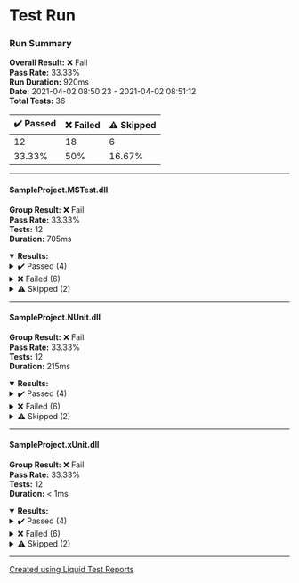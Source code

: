 # Test Run
### Run Summary

<p>
<strong>Overall Result:</strong> ❌ Fail <br />
<strong>Pass Rate:</strong> 33.33% <br />
<strong>Run Duration:</strong> 920ms <br />
<strong>Date:</strong> 2021-04-02 08:50:23 - 2021-04-02 08:51:12 <br />
<strong>Total Tests:</strong> 36 <br />
</p>

<table>
<thead>
<tr>
<th>✔️ Passed</th>
<th>❌ Failed</th>
<th>⚠️ Skipped</th>
</tr>
</thead>
<tbody>
<tr>
<td>12</td>
<td>18</td>
<td>6</td>
</tr>
<tr>
<td>33.33%</td>
<td>50%</td>
<td>16.67%</td>
</tr>
</tbody>
</table>

---

#### SampleProject.MSTest.dll
<strong>Group Result:</strong> ❌ Fail <br />
<strong>Pass Rate:</strong> 33.33% <br />
<strong>Tests:</strong> 12 <br />
<strong>Duration:</strong> 705ms <br />
<details open>
<summary><strong>Results:</strong></summary>
<details>
<summary>✔️ Passed (4)</summary>
<table>
<thead>
<tr>
<th>Test</th>
<th>Duration</th>
</tr>
</thead>
<tbody>
<tr>
<td>
<details>
<summary>
✔️ TestTheory (True) (.NET Core 3.1)
</summary>
Source:
<blockquote>SampleProject.MSTest.TestServiceTests.TestTheory</blockquote>
</details>
</td>
<td>68ms</td>
</tr>
<tr>
<td>
<details>
<summary>
✔️ PassingTest (.NET Core 3.1)
</summary>
Source:
<blockquote>SampleProject.MSTest.TestServiceTests.PassingTest</blockquote>
</details>
</td>
<td>< 1ms</td>
</tr>
<tr>
<td>
<details>
<summary>
✔️ PassingTest (.NET Framework 4.6.1)
</summary>
Source:
<blockquote>SampleProject.MSTest.TestServiceTests.PassingTest</blockquote>
</details>
</td>
<td>< 1ms</td>
</tr>
<tr>
<td>
<details>
<summary>
✔️ TestTheory (True) (.NET Framework 4.6.1)
</summary>
Source:
<blockquote>SampleProject.MSTest.TestServiceTests.TestTheory</blockquote>
</details>
</td>
<td>279ms</td>
</tr>
</tbody>
</table>
</details>
<details>
<summary>❌ Failed (6)</summary>
<table>
<thead>
<tr>
<th>Test</th>
<th>Duration</th>
</tr>
</thead>
<tbody>
<tr>
<td>
<details>
<summary>
❌ TestTheory (False) (.NET Core 3.1)
</summary>
Source:
<blockquote>SampleProject.MSTest.TestServiceTests.TestTheory</blockquote>
Message:
<blockquote>Assert.AreEqual failed. Expected:<False>. Actual:<True>. </blockquote>
Stack Trace:
<blockquote>   at SampleProject.MSTest.TestServiceTests.TestTheory(Boolean expected) in C:\Dev\LiquidTestReports\test\SampleProject\SampleProject.Tests.MSTest\TestServiceTests.cs:line 35
<blockquote>
</details>
</td>
<td>68ms</td>
</tr>
<tr>
<td>
<details>
<summary>
❌ FailTest (.NET Core 3.1)
</summary>
Source:
<blockquote>SampleProject.MSTest.TestServiceTests.FailTest</blockquote>
Message:
<blockquote>Assert.IsTrue failed. </blockquote>
Stack Trace:
<blockquote>   at SampleProject.MSTest.TestServiceTests.FailTest() in C:\Dev\LiquidTestReports\test\SampleProject\SampleProject.Tests.MSTest\TestServiceTests.cs:line 71
<blockquote>
</details>
</td>
<td>< 1ms</td>
</tr>
<tr>
<td>
<details>
<summary>
❌ TestThrowingException (.NET Core 3.1)
</summary>
Source:
<blockquote>SampleProject.MSTest.TestServiceTests.TestThrowingException</blockquote>
Message:
<blockquote>Test method SampleProject.MSTest.TestServiceTests.TestThrowingException threw exception: 
System.Exception: Pretty good exception</blockquote>
Stack Trace:
<blockquote>    at SampleProject.TestService.GetException() in C:\Dev\LiquidTestReports\test\SampleProject\SampleProject\TestService.cs:line 19
   at SampleProject.MSTest.TestServiceTests.TestThrowingException() in C:\Dev\LiquidTestReports\test\SampleProject\SampleProject.Tests.MSTest\TestServiceTests.cs:line 60
<blockquote>
</details>
</td>
<td>2ms</td>
</tr>
<tr>
<td>
<details>
<summary>
❌ TestThrowingException (.NET Framework 4.6.1)
</summary>
Source:
<blockquote>SampleProject.MSTest.TestServiceTests.TestThrowingException</blockquote>
Message:
<blockquote>Test method SampleProject.MSTest.TestServiceTests.TestThrowingException threw exception: 
System.Exception: Pretty good exception</blockquote>
Stack Trace:
<blockquote>    at SampleProject.TestService.GetException() in C:\Dev\LiquidTestReports\test\SampleProject\SampleProject\TestService.cs:line 19
   at SampleProject.MSTest.TestServiceTests.TestThrowingException() in C:\Dev\LiquidTestReports\test\SampleProject\SampleProject.Tests.MSTest\TestServiceTests.cs:line 60
<blockquote>
</details>
</td>
<td>3ms</td>
</tr>
<tr>
<td>
<details>
<summary>
❌ FailTest (.NET Framework 4.6.1)
</summary>
Source:
<blockquote>SampleProject.MSTest.TestServiceTests.FailTest</blockquote>
Message:
<blockquote>Assert.IsTrue failed. </blockquote>
Stack Trace:
<blockquote>   at SampleProject.MSTest.TestServiceTests.FailTest() in C:\Dev\LiquidTestReports\test\SampleProject\SampleProject.Tests.MSTest\TestServiceTests.cs:line 71
<blockquote>
</details>
</td>
<td>1ms</td>
</tr>
<tr>
<td>
<details>
<summary>
❌ TestTheory (False) (.NET Framework 4.6.1)
</summary>
Source:
<blockquote>SampleProject.MSTest.TestServiceTests.TestTheory</blockquote>
Message:
<blockquote>Assert.AreEqual failed. Expected:<False>. Actual:<True>. </blockquote>
Stack Trace:
<blockquote>   at SampleProject.MSTest.TestServiceTests.TestTheory(Boolean expected) in C:\Dev\LiquidTestReports\test\SampleProject\SampleProject.Tests.MSTest\TestServiceTests.cs:line 35
<blockquote>
</details>
</td>
<td>279ms</td>
</tr>
</tbody>
</table>
</details>
<details>
<summary>⚠️ Skipped (2)</summary>
<table>
<thead>
<tr>
<th>Test</th>
<th>Duration</th>
</tr>
</thead>
<tbody>
<tr>
<td>
<details>
<summary>
⚠️ SkipTest (.NET Core 3.1)
</summary>
Source:
<blockquote>SampleProject.MSTest.TestServiceTests.SkipTest</blockquote>
</details>
</td>
<td>< 1ms</td>
</tr>
<tr>
<td>
<details>
<summary>
⚠️ SkipTest (.NET Framework 4.6.1)
</summary>
Source:
<blockquote>SampleProject.MSTest.TestServiceTests.SkipTest</blockquote>
</details>
</td>
<td>< 1ms</td>
</tr>
</tbody>
</table>
</details>
</details>

---

#### SampleProject.NUnit.dll
<strong>Group Result:</strong> ❌ Fail <br />
<strong>Pass Rate:</strong> 33.33% <br />
<strong>Tests:</strong> 12 <br />
<strong>Duration:</strong> 215ms <br />
<details open>
<summary><strong>Results:</strong></summary>
<details>
<summary>✔️ Passed (4)</summary>
<table>
<thead>
<tr>
<th>Test</th>
<th>Duration</th>
</tr>
</thead>
<tbody>
<tr>
<td>
<details>
<summary>
✔️ TestTheory(True) (.NET Core 3.1)
</summary>
Source:
<blockquote>SampleProject.NUnit.TestServiceTests.TestTheory(True)</blockquote>
</details>
</td>
<td>11ms</td>
</tr>
<tr>
<td>
<details>
<summary>
✔️ PassingTest (.NET Core 3.1)
</summary>
Source:
<blockquote>SampleProject.NUnit.TestServiceTests.PassingTest</blockquote>
</details>
</td>
<td>1ms</td>
</tr>
<tr>
<td>
<details>
<summary>
✔️ TestTheory(True) (.NET Framework 4.6.1)
</summary>
Source:
<blockquote>SampleProject.NUnit.TestServiceTests.TestTheory(True)</blockquote>
</details>
</td>
<td>17ms</td>
</tr>
<tr>
<td>
<details>
<summary>
✔️ PassingTest (.NET Framework 4.6.1)
</summary>
Source:
<blockquote>SampleProject.NUnit.TestServiceTests.PassingTest</blockquote>
</details>
</td>
<td>2ms</td>
</tr>
</tbody>
</table>
</details>
<details>
<summary>❌ Failed (6)</summary>
<table>
<thead>
<tr>
<th>Test</th>
<th>Duration</th>
</tr>
</thead>
<tbody>
<tr>
<td>
<details>
<summary>
❌ FailTest (.NET Core 3.1)
</summary>
Source:
<blockquote>SampleProject.NUnit.TestServiceTests.FailTest</blockquote>
Message:
<blockquote>  Expected: True
  But was:  False
</blockquote>
Stack Trace:
<blockquote>   at SampleProject.NUnit.TestServiceTests.FailTest() in C:\Dev\LiquidTestReports\test\SampleProject\SampleProject.Tests.NUnit\TestServiceTests.cs:line 61
<blockquote>
</details>
</td>
<td>59ms</td>
</tr>
<tr>
<td>
<details>
<summary>
❌ TestThrowingException (.NET Core 3.1)
</summary>
Source:
<blockquote>SampleProject.NUnit.TestServiceTests.TestThrowingException</blockquote>
Message:
<blockquote>System.Exception : Pretty good exception</blockquote>
Stack Trace:
<blockquote>   at SampleProject.TestService.GetException() in C:\Dev\LiquidTestReports\test\SampleProject\SampleProject\TestService.cs:line 19
   at SampleProject.NUnit.TestServiceTests.TestThrowingException() in C:\Dev\LiquidTestReports\test\SampleProject\SampleProject.Tests.NUnit\TestServiceTests.cs:line 50<blockquote>
</details>
</td>
<td>3ms</td>
</tr>
<tr>
<td>
<details>
<summary>
❌ TestTheory(False) (.NET Core 3.1)
</summary>
Source:
<blockquote>SampleProject.NUnit.TestServiceTests.TestTheory(False)</blockquote>
Message:
<blockquote>  Expected: False
  But was:  True
</blockquote>
Stack Trace:
<blockquote>   at SampleProject.NUnit.TestServiceTests.TestTheory(Boolean expected) in C:\Dev\LiquidTestReports\test\SampleProject\SampleProject.Tests.NUnit\TestServiceTests.cs:line 25
<blockquote>
</details>
</td>
<td>1ms</td>
</tr>
<tr>
<td>
<details>
<summary>
❌ TestTheory(False) (.NET Framework 4.6.1)
</summary>
Source:
<blockquote>SampleProject.NUnit.TestServiceTests.TestTheory(False)</blockquote>
Message:
<blockquote>  Expected: False
  But was:  True
</blockquote>
Stack Trace:
<blockquote>   at SampleProject.NUnit.TestServiceTests.TestTheory(Boolean expected) in C:\Dev\LiquidTestReports\test\SampleProject\SampleProject.Tests.NUnit\TestServiceTests.cs:line 25
<blockquote>
</details>
</td>
<td>2ms</td>
</tr>
<tr>
<td>
<details>
<summary>
❌ TestThrowingException (.NET Framework 4.6.1)
</summary>
Source:
<blockquote>SampleProject.NUnit.TestServiceTests.TestThrowingException</blockquote>
Message:
<blockquote>System.Exception : Pretty good exception</blockquote>
Stack Trace:
<blockquote>   at SampleProject.TestService.GetException() in C:\Dev\LiquidTestReports\test\SampleProject\SampleProject\TestService.cs:line 19
   at SampleProject.NUnit.TestServiceTests.TestThrowingException() in C:\Dev\LiquidTestReports\test\SampleProject\SampleProject.Tests.NUnit\TestServiceTests.cs:line 50<blockquote>
</details>
</td>
<td>6ms</td>
</tr>
<tr>
<td>
<details>
<summary>
❌ FailTest (.NET Framework 4.6.1)
</summary>
Source:
<blockquote>SampleProject.NUnit.TestServiceTests.FailTest</blockquote>
Message:
<blockquote>  Expected: True
  But was:  False
</blockquote>
Stack Trace:
<blockquote>   at SampleProject.NUnit.TestServiceTests.FailTest() in C:\Dev\LiquidTestReports\test\SampleProject\SampleProject.Tests.NUnit\TestServiceTests.cs:line 61
<blockquote>
</details>
</td>
<td>110ms</td>
</tr>
</tbody>
</table>
</details>
<details>
<summary>⚠️ Skipped (2)</summary>
<table>
<thead>
<tr>
<th>Test</th>
<th>Duration</th>
</tr>
</thead>
<tbody>
<tr>
<td>
<details>
<summary>
⚠️ SkipTest (.NET Core 3.1)
</summary>
Source:
<blockquote>SampleProject.NUnit.TestServiceTests.SkipTest</blockquote>
</details>
</td>
<td>< 1ms</td>
</tr>
<tr>
<td>
<details>
<summary>
⚠️ SkipTest (.NET Framework 4.6.1)
</summary>
Source:
<blockquote>SampleProject.NUnit.TestServiceTests.SkipTest</blockquote>
</details>
</td>
<td>< 1ms</td>
</tr>
</tbody>
</table>
</details>
</details>

---

#### SampleProject.xUnit.dll
<strong>Group Result:</strong> ❌ Fail <br />
<strong>Pass Rate:</strong> 33.33% <br />
<strong>Tests:</strong> 12 <br />
<strong>Duration:</strong> < 1ms <br />
<details open>
<summary><strong>Results:</strong></summary>
<details>
<summary>✔️ Passed (4)</summary>
<table>
<thead>
<tr>
<th>Test</th>
<th>Duration</th>
</tr>
</thead>
<tbody>
<tr>
<td>
<details>
<summary>
✔️ SampleProject.xUnit.TestServiceTests.PassingTest (.NET Core 3.1)
</summary>
Source:
<blockquote>SampleProject.xUnit.TestServiceTests.PassingTest</blockquote>
</details>
</td>
<td>< 1ms</td>
</tr>
<tr>
<td>
<details>
<summary>
✔️ SampleProject.xUnit.TestServiceTests.TestTheory(expected: True) (.NET Core 3.1)
</summary>
Source:
<blockquote>SampleProject.xUnit.TestServiceTests.TestTheory</blockquote>
</details>
</td>
<td>< 1ms</td>
</tr>
<tr>
<td>
<details>
<summary>
✔️ SampleProject.xUnit.TestServiceTests.TestTheory(expected: True) (.NET Framework 4.6.1)
</summary>
Source:
<blockquote>SampleProject.xUnit.TestServiceTests.TestTheory</blockquote>
</details>
</td>
<td>< 1ms</td>
</tr>
<tr>
<td>
<details>
<summary>
✔️ SampleProject.xUnit.TestServiceTests.PassingTest (.NET Framework 4.6.1)
</summary>
Source:
<blockquote>SampleProject.xUnit.TestServiceTests.PassingTest</blockquote>
</details>
</td>
<td>< 1ms</td>
</tr>
</tbody>
</table>
</details>
<details>
<summary>❌ Failed (6)</summary>
<table>
<thead>
<tr>
<th>Test</th>
<th>Duration</th>
</tr>
</thead>
<tbody>
<tr>
<td>
<details>
<summary>
❌ SampleProject.xUnit.TestServiceTests.FailTest (.NET Core 3.1)
</summary>
Source:
<blockquote>SampleProject.xUnit.TestServiceTests.FailTest</blockquote>
Message:
<blockquote>Assert.True() Failure
Expected: True
Actual:   False</blockquote>
Stack Trace:
<blockquote>   at SampleProject.xUnit.TestServiceTests.FailTest() in C:\Dev\LiquidTestReports\test\SampleProject\SampleProject.Tests.xUnit\TestServiceTests.cs:line 65<blockquote>
</details>
</td>
<td>< 1ms</td>
</tr>
<tr>
<td>
<details>
<summary>
❌ SampleProject.xUnit.TestServiceTests.TestTheory(expected: False) (.NET Core 3.1)
</summary>
Source:
<blockquote>SampleProject.xUnit.TestServiceTests.TestTheory</blockquote>
Message:
<blockquote>Assert.Equal() Failure
Expected: False
Actual:   True</blockquote>
Stack Trace:
<blockquote>   at SampleProject.xUnit.TestServiceTests.TestTheory(Boolean expected) in C:\Dev\LiquidTestReports\test\SampleProject\SampleProject.Tests.xUnit\TestServiceTests.cs:line 29<blockquote>
</details>
</td>
<td>< 1ms</td>
</tr>
<tr>
<td>
<details>
<summary>
❌ SampleProject.xUnit.TestServiceTests.TestThrowingException (.NET Core 3.1)
</summary>
Source:
<blockquote>SampleProject.xUnit.TestServiceTests.TestThrowingException</blockquote>
Message:
<blockquote>System.Exception : Pretty good exception</blockquote>
Stack Trace:
<blockquote>   at SampleProject.TestService.GetException() in C:\Dev\LiquidTestReports\test\SampleProject\SampleProject\TestService.cs:line 19
   at SampleProject.xUnit.TestServiceTests.TestThrowingException() in C:\Dev\LiquidTestReports\test\SampleProject\SampleProject.Tests.xUnit\TestServiceTests.cs:line 54<blockquote>
</details>
</td>
<td>< 1ms</td>
</tr>
<tr>
<td>
<details>
<summary>
❌ SampleProject.xUnit.TestServiceTests.TestTheory(expected: False) (.NET Framework 4.6.1)
</summary>
Source:
<blockquote>SampleProject.xUnit.TestServiceTests.TestTheory</blockquote>
Message:
<blockquote>Assert.Equal() Failure
Expected: False
Actual:   True</blockquote>
Stack Trace:
<blockquote>   at SampleProject.xUnit.TestServiceTests.TestTheory(Boolean expected) in C:\Dev\LiquidTestReports\test\SampleProject\SampleProject.Tests.xUnit\TestServiceTests.cs:line 29<blockquote>
</details>
</td>
<td>< 1ms</td>
</tr>
<tr>
<td>
<details>
<summary>
❌ SampleProject.xUnit.TestServiceTests.FailTest (.NET Framework 4.6.1)
</summary>
Source:
<blockquote>SampleProject.xUnit.TestServiceTests.FailTest</blockquote>
Message:
<blockquote>Assert.True() Failure
Expected: True
Actual:   False</blockquote>
Stack Trace:
<blockquote>   at SampleProject.xUnit.TestServiceTests.FailTest() in C:\Dev\LiquidTestReports\test\SampleProject\SampleProject.Tests.xUnit\TestServiceTests.cs:line 65<blockquote>
</details>
</td>
<td>< 1ms</td>
</tr>
<tr>
<td>
<details>
<summary>
❌ SampleProject.xUnit.TestServiceTests.TestThrowingException (.NET Framework 4.6.1)
</summary>
Source:
<blockquote>SampleProject.xUnit.TestServiceTests.TestThrowingException</blockquote>
Message:
<blockquote>System.Exception : Pretty good exception</blockquote>
Stack Trace:
<blockquote>   at SampleProject.TestService.GetException() in C:\Dev\LiquidTestReports\test\SampleProject\SampleProject\TestService.cs:line 19
   at SampleProject.xUnit.TestServiceTests.TestThrowingException() in C:\Dev\LiquidTestReports\test\SampleProject\SampleProject.Tests.xUnit\TestServiceTests.cs:line 54<blockquote>
</details>
</td>
<td>< 1ms</td>
</tr>
</tbody>
</table>
</details>
<details>
<summary>⚠️ Skipped (2)</summary>
<table>
<thead>
<tr>
<th>Test</th>
<th>Duration</th>
</tr>
</thead>
<tbody>
<tr>
<td>
<details>
<summary>
⚠️ SampleProject.xUnit.TestServiceTests.SkipTest (.NET Core 3.1)
</summary>
Source:
<blockquote>SampleProject.xUnit.TestServiceTests.SkipTest</blockquote>
</details>
</td>
<td>< 1ms</td>
</tr>
<tr>
<td>
<details>
<summary>
⚠️ SampleProject.xUnit.TestServiceTests.SkipTest (.NET Framework 4.6.1)
</summary>
Source:
<blockquote>SampleProject.xUnit.TestServiceTests.SkipTest</blockquote>
</details>
</td>
<td>< 1ms</td>
</tr>
</tbody>
</table>
</details>
</details>

---



[Created using Liquid Test Reports](https://github.com/kurtmkurtm/LiquidTestReports)